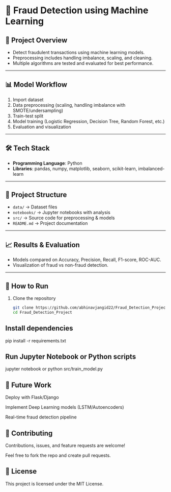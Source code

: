 # 🚀 Fraud Detection using Machine Learning

## 📌 Project Overview
- Detect fraudulent transactions using machine learning models.
- Preprocessing includes handling imbalance, scaling, and cleaning.
- Multiple algorithms are tested and evaluated for best performance.

---

## 📊 Model Workflow
1. Import dataset  
2. Data preprocessing (scaling, handling imbalance with SMOTE/undersampling)  
3. Train-test split  
4. Model training (Logistic Regression, Decision Tree, Random Forest, etc.)  
5. Evaluation and visualization  

---

## 🛠️ Tech Stack
- **Programming Language**: Python  
- **Libraries**: pandas, numpy, matplotlib, seaborn, scikit-learn, imbalanced-learn  

---

## 📂 Project Structure
- `data/` → Dataset files  
- `notebooks/` → Jupyter notebooks with analysis  
- `src/` → Source code for preprocessing & models  
- `README.md` → Project documentation  

---

## 📈 Results & Evaluation
- Models compared on Accuracy, Precision, Recall, F1-score, ROC-AUC.  
- Visualization of fraud vs non-fraud detection.  

---

## 🚀 How to Run
1. Clone the repository  
   ```bash
   git clone https://github.com/abhinavjangid22/Fraud_Detection_Project.git
   cd Fraud_Detection_Project
## Install dependencies
  pip install -r requirements.txt

## Run Jupyter Notebook or Python scripts
jupyter notebook
or
python src/train_model.py

## 📌 Future Work

Deploy with Flask/Django

Implement Deep Learning models (LSTM/Autoencoders)

Real-time fraud detection pipeline

## 🤝 Contributing

Contributions, issues, and feature requests are welcome!

Feel free to fork the repo and create pull requests.

## 📝 License

This project is licensed under the MIT License.
